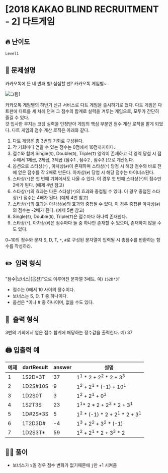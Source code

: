 # [2018 KAKAO BLIND RECRUITMENT - 2] 다트게임

## 🔥 난이도
`Level1`

## 📝 문제설명
카카오톡에 뜬 네 번째 별! 심심할 땐? 카카오톡 게임별~

<img src="http://t1.kakaocdn.net/welcome2018/gamestar.png" alt="그림1">

카카오톡 게임별의 하반기 신규 서비스로 다트 게임을 출시하기로 했다. 다트 게임은 다트판에 다트를 세 차례 던져 그 점수의 합계로 실력을 겨루는 게임으로, 모두가 간단히 즐길 수 있다.   
갓 입사한 무지는 코딩 실력을 인정받아 게임의 핵심 부분인 점수 계산 로직을 맡게 되었다. 다트 게임의 점수 계산 로직은 아래와 같다.
1. 다트 게임은 총 3번의 기회로 구성된다.
2. 각 기회마다 얻을 수 있는 점수는 0점에서 10점까지이다.
3. 점수와 함께 Single(`S`), Double(`D`), Triple(`T`) 영역이 존재하고 각 영역 당첨 시 점수에서 1제곱, 2제곱, 3제곱 (점수1 , 점수2 , 점수3 )으로 계산된다.
4. 옵션으로 스타상(`*`) , 아차상(`#`)이 존재하며 스타상(`*`) 당첨 시 해당 점수와 바로 전에 얻은 점수를 각 2배로 만든다. 아차상(`#`) 당첨 시 해당 점수는 마이너스된다.
5. 스타상(`*`)은 첫 번째 기회에서도 나올 수 있다. 이 경우 첫 번째 스타상(`*`)의 점수만 2배가 된다. (예제 4번 참고)
6. 스타상(`*`)의 효과는 다른 스타상(`*`)의 효과와 중첩될 수 있다. 이 경우 중첩된 스타상(`*`) 점수는 4배가 된다. (예제 4번 참고)
7. 스타상(`*`)의 효과는 아차상(`#`)의 효과와 중첩될 수 있다. 이 경우 중첩된 아차상(`#`)의 점수는 -2배가 된다. (예제 5번 참고)
8. Single(`S`), Double(`D`), Triple(`T`)은 점수마다 하나씩 존재한다.
9. 스타상(`*`), 아차상(`#`)은 점수마다 둘 중 하나만 존재할 수 있으며, 존재하지 않을 수도 있다.

0~10의 정수와 문자 S, D, T, `*`, `#`로 구성된 문자열이 입력될 시 총점수를 반환하는 함수를 작성하라.

## ✏️ &nbsp;입력 형식
"점수|보너스|[옵션]"으로 이루어진 문자열 3세트.
예) `1S2D*3T`
- 점수는 0에서 10 사이의 정수이다.
- 보너스는 S, D, T 중 하나이다.
- 옵선은 *이나 # 중 하나이며, 없을 수도 있다.

## 📝 &nbsp;출력 형식
3번의 기회에서 얻은 점수 합계에 해당하는 정수값을 출력한다.
예) 37

## 🖨  입출력 예
|예제|dartResult|answer|설명|
|--|--|--|--|
|1|1S2D*3T|37|1<sup>1</sup> * 2 + 2<sup>2</sup> * 2 + 3<sup>3</sup>|
|2|1D2S#10S|9|1<sup>2</sup> + 2<sup>1</sup> * (-1) + 10<sup>1</sup>|
|3|1D2S0T|3|1<sup>2</sup> + 2<sup>1</sup> + 0<sup>3</sup>|
|4|1S*2T*3S|23|1<sup>1</sup>* 2 * 2 + 2<sup>3</sup> * 2 + 3<sup>1</sup>|
|5|1D#2S*3S|5|1<sup>2</sup> * (-1) * 2 + 2<sup>1</sup> * 2 + 3<sup>1</sup>|
|6|1T2D3D#|-4|1<sup>3</sup> + 2<sup>2</sup> + 3<sup>2</sup> * (-1)|
|7|1D2S3T*|59|1<sup>2</sup> + 2<sup>1</sup> * 2 + 3<sup>3</sup> * 2|


## ✍🏻 풀이
- 보너스가 `S`일 경우 점수 변화가 없기때문에 `j`만 +1 시켜줌
